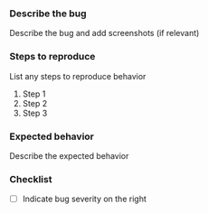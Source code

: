 ### Describe the bug
Describe the bug and add screenshots (if relevant)

### Steps to reproduce
List any steps to reproduce behavior 
1. Step 1
2. Step 2
3. Step 3

### Expected behavior
Describe the expected behavior

### Checklist
- [ ] Indicate bug severity on the right
